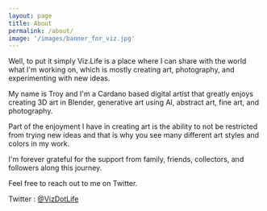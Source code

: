 ```yaml
---
layout: page
title: About
permalink: /about/
image: '/images/banner_for_viz.jpg'
---
```


Well, to put it simply Viz.Life is a place where I can share with the world what I'm working on, which is mostly creating art, photography, and experimenting with new ideas. 

My name is Troy and I'm a Cardano based digital artist that greatly enjoys creating 3D art in Blender, generative art using AI, abstract art, fine art, and photography. 

Part of the enjoyment I have in creating art is the ability to not be restricted from trying new ideas and that is why you see many different art styles and colors in my work. 

I'm forever grateful for the support from family, friends, collectors, and followers along this journey. 

Feel free to reach out to me on Twitter.  

Twitter : [@VizDotLife](https://twitter.com/VizDotLife)  
